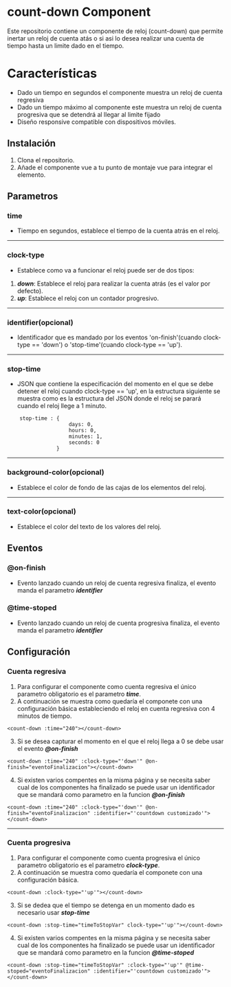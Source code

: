 # count-down Component

Este repositorio contiene un componente de reloj (count-down) que permite inertar un reloj de cuenta atás o si asi lo desea realizar una cuenta de tiempo hasta un limite dado en el tiempo.

# Características

- Dado un tiempo en segundos el componente muestra un reloj de cuenta regresiva 
- Dado un tiempo máximo al componente este muestra un reloj de cuenta progresiva que se detendrá al llegar al limite fijado
- Diseño responsive compatible con dispositivos móviles.

## Instalación

1. Clona el repositorio.
2. Añade el componente vue a tu punto de montaje vue para integrar el elemento.

## Parametros

### time

- Tiempo en segundos, establece el tiempo de la cuenta atrás en el reloj.
---

### clock-type

- Establece como va a funcionar el reloj puede ser de dos tipos:
 1. ***down***: Establece el reloj para realizar la cuenta atrás (es el valor por defecto).
 2. ***up***: Establece el reloj con un contador progresivo.

---

### identifier(opcional)

- Identificador que es mandado por los eventos 'on-finish'(cuando clock-type == 'down') o 'stop-time'(cuando clock-type == 'up').

---
### stop-time

- JSON que contiene la especificación del momento en el que se debe detener el reloj cuando clock-type == 'up', en la estructura siguiente 
  se muestra como es la estructura del JSON donde el reloj se parará cuando el reloj llege a 1 minuto.

```
    stop-time : {
                    days: 0,
                    hours: 0,
                    minutes: 1,
                    seconds: 0
                }
```

---
### background-color(opcional)

- Establece el color de fondo de las cajas de los elementos del reloj.

---
### text-color(opcional)

- Establece el color del texto de los valores del reloj.

## Eventos

### @on-finish

- Evento lanzado cuando un reloj de cuenta regresiva finaliza, el evento manda el parametro ***identifier***

### @time-stoped

- Evento lanzado cuando un reloj de cuenta progresiva finaliza, el evento manda el parametro ***identifier***

## Configuración

### Cuenta regresiva

1. Para configurar el componente como cuenta regresiva el único parametro obligatorio es el parametro ***time***.
2. A continuación se muestra como quedaría el componete con una configuración básica estableciendo el reloj en cuenta regresiva con 4 minutos de tiempo.

```
<count-down :time="240"></count-down>
```
3. Si se desea capturar el momento en el que el reloj llega a 0 se debe usar el evento ***@on-finish***

```
<count-down :time="240" :clock-type="'down'" @on-finish="eventoFinalizacion"></count-down>
```
4. Si existen varios compentes en la misma página y se necesita saber cual de los componentes ha finalizado se puede usar un identificador que se mandará como parametro en la funcion ***@on-finish***

```
<count-down :time="240" :clock-type="'down'" @on-finish="eventoFinalizacion" :identifier="'countdown customizado'"></count-down>
```
---

### Cuenta progresiva

1. Para configurar el componente como cuenta progresiva el único parametro obligatorio es el parametro ***clock-type***.
2. A continuación se muestra como quedaría el componete con una configuración básica.

```
<count-down :clock-type="'up'"></count-down>
```

3. Si se dedea que el tiempo se detenga en un momento dado es necesario usar ***stop-time***

```
<count-down :stop-time="timeToStopVar" clock-type="'up'"></count-down>
```

4. Si existen varios compentes en la misma página y se necesita saber cual de los componentes ha finalizado se puede usar un identificador que se mandará como parametro en la funcion ***@time-stoped***

```
<count-down :stop-time="timeToStopVar" :clock-type="'up'" @time-stoped="eventoFinalizacion" :identifier="'countdown customizado'"></count-down>
```